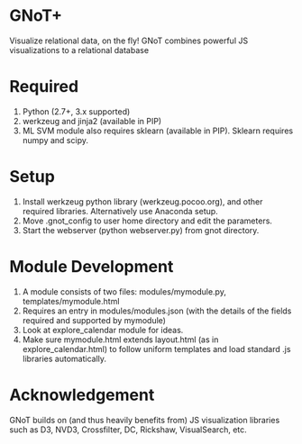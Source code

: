 GNoT+
====
Visualize relational data, on the fly!
GNoT combines powerful JS visualizations to a relational database

Required
===
1. Python (2.7+, 3.x supported)
2. werkzeug and jinja2 (available in PIP)
3. ML SVM module also requires sklearn (available in PIP). Sklearn requires numpy and scipy.

Setup
====
1. Install werkzeug python library (werkzeug.pocoo.org), and other required libraries. Alternatively use Anaconda setup.
2. Move .gnot_config to user home directory and edit the parameters.
3. Start the webserver (python webserver.py) from gnot directory.

Module Development
====
1. A module consists of two files: modules/mymodule.py, templates/mymodule.html
2. Requires an entry in modules/modules.json (with the details of the fields required and supported by mymodule)
3. Look at explore_calendar module for ideas.
4. Make sure mymodule.html extends layout.html (as in explore_calendar.html) to follow uniform templates and load standard .js libraries automatically.

Acknowledgement
====
GNoT builds on (and thus heavily benefits from) JS visualization libraries such as D3, NVD3, Crossfilter, DC, Rickshaw, VisualSearch, etc.

